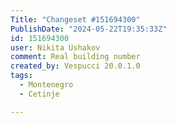 ```yaml
---
Title: "Changeset #151694300"
PublishDate: "2024-05-22T19:35:33Z"
id: 151694300
user: Nikita Ushakov
comment: Real building number
created_by: Vespucci 20.0.1.0
tags:
  - Montenegro
  - Cetinje

---
```

